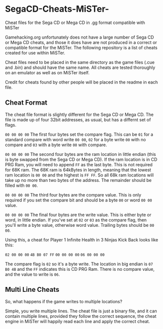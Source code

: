 # SegaCD-Cheats-MiSTer-
Cheat files for the Sega CD or Mega CD in .gg format compatible with MiSTer

Gamehacking.org unfortunately does not have a large number of Sega CD or Mega CD cheats, and those it does have are not produced in a correct or compatible format for the MiSTer.
The following repository is a list of cheats created for use within MiSTer.

Cheat files need to be placed in the same directory as the game files (.cue and .bin) and should have the same name.
All cheats are tested thoroughly on an emulator as well as on MiSTer itself.

Credit for cheats found by other people will be placed in the readme in each file.

## Cheat Format
The cheat file format is slightly different for the Sega CD or Mega CD. The file is made up of four 32bit addresses, as usual, but has a differnt set of flags.

`00 00 00 00` The first four bytes set the compare flag. This can be `01` for a standard compare with word write `00 00`, `02` for a byte write `00` with no compare and `03` with a byte write `00` with compare.

`00 00 00 00` The second four bytes are the ram location in little endian (this is byte swapped from the Sega CD or Mega CD). If the ram location is in CD PRG Ram, you will need to append `FF` as the last byte. This is not required for 68K ram. The 68K ram is 64kBytes in length, meaning that the lowest ram location is `00 00` and the highest is `FF FF`. So all 68k ram locations will take up no more than two bytes of the address. The remainder should be filled with `00 00`.

`00 00 00 00` The third four bytes are the compare value. This is only required if you set the compare bit and should be a byte `00` or word `00 00` value.

`00 00 00 00` The final four bytes are the write value. This is either byte or word, in little endian. If you've set at `02` or `03` as the compare flag, then you'll write a byte value, otherwise word value. Trailing bytes should be `00 00`.

Using this, a cheat for Player 1 Infinite Health in 3 Ninjas Kick Back looks like this:

`02 00 00 00` `4B B0 07 FF` `00 00 00 00` `06 00 00 00`

The compare flag is `02` so it's a byte write. The location in big endian is `07 B0 4B` and the `FF` indicates this is CD PRG Ram. There is no compare value, and the value to write is `06`.

## Multi Line Cheats
So, what happens if the game writes to multiple locations?

Simple, you write multiple lines. The cheat file is just a binary file, and it can contain multiple lines, provided they follow the correct sequence, the cheat engine in MiSTer will happily read each line and apply the correct cheat.
